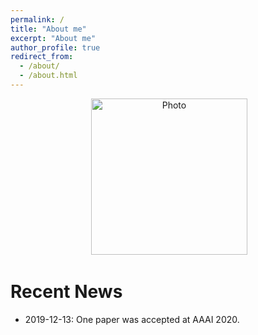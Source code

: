 ```yaml
---
permalink: /
title: "About me"
excerpt: "About me"
author_profile: true
redirect_from: 
  - /about/
  - /about.html
---
```


<p align="center">
  <img src="https://fsx928.github.io/images/shaoxiongfeng_image.jpg?raw=true" alt="Photo" style="width: 250px;"/> 
</p>



# Recent News
* 2019-12-13: One paper was accepted at AAAI 2020.
